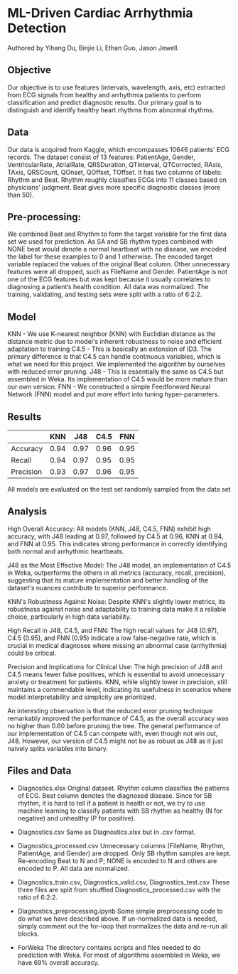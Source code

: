 # ML-Driven Cardiac Arrhythmia Detection

Authored by Yihang Du, Binjie Li, Ethan Guo, Jason Jewell.


## Objective

Our objective is to use features (intervals, wavelength, axis, etc) extracted from ECG signals from healthy and arrhythmia patients to perform classification and predict diagnostic results. Our primary goal is to distinguish and identify healthy heart rhythms from abnormal rhythms.

## Data

Our data is acquired from Kaggle, which encompasses 10646 patients’ ECG records. The dataset consist of 13 features: PatientAge, Gender, VentricularRate, AtrialRate, QRSDuration, QTInterval, QTCorrected, RAxis, TAxis, QRSCount, QOnset, QOffset, TOffset. It has two columns of labels: Rhythm and Beat. Rhythm roughly classifies ECGs into 11 classes based on physicians’ judgment. Beat gives more specific diagnostic classes (more than 50). 

## Pre-processing: 

We combined Beat and Rhythm to form the target variable for the first data set we used for prediction. As SA and SB rhythm types combined with NONE beat would denote a normal heartbeat with no disease, we encoded the label for these examples to 0 and 1 otherwise. The encoded target variable replaced the values of the original Beat column. Other unnecessary features were all dropped, such as FileName and Gender. PatientAge is not one of the ECG features but was kept because it usually correlates to diagnosing a patient’s health condition. All data was normalized. The training, validating, and testing sets were split with a ratio of 6:2:2.

## Model

KNN - We use K-nearest neighbor (KNN) with Euclidian distance as the distance metric due to model's inherent robustness to noise and efficient adaptation to training
C4.5 - This is basically an extension of ID3. The primary difference is that C4.5 can handle continuous variables, which is what we need for this project. We implemented the algorithm by ourselves with reduced error pruning.
J48 - This is essentially the same as C4.5 but assembled in Weka. Its implementation of C4.5 would be more mature than our own version.
FNN - We constructed a simple Feedforward Neural Network (FNN) model and put more effort into tuning hyper-parameters.

## Results


|           | KNN  | J48  | C4.5 | FNN  |
|-----------|------|------|------|------|
| Accuracy  | 0.94 | 0.97 | 0.96 | 0.95 |
| Recall    | 0.94 | 0.97 | 0.95 | 0.95 |
| Precision | 0.93 | 0.97 | 0.96 | 0.95 |

All models are evaluated on the test set randomly sampled from the data set



## Analysis
High Overall Accuracy: All models (KNN, J48, C4.5, FNN) exhibit high accuracy, with J48 leading at 0.97, followed by C4.5 at 0.96, KNN at 0.94, and FNN at 0.95. This indicates strong performance in correctly identifying both normal and arrhythmic heartbeats.

J48 as the Most Effective Model: The J48 model, an implementation of C4.5 in Weka, outperforms the others in all metrics (accuracy, recall, precision), suggesting that its mature implementation and better handling of the dataset's nuances contribute to superior performance.

KNN's Robustness Against Noise: Despite KNN's slightly lower metrics, its robustness against noise and adaptability to training data make it a reliable choice, particularly in high data variability.

High Recall in J48, C4.5, and FNN: The high recall values for J48 (0.97), C4.5 (0.95), and FNN (0.95) indicate a low false-negative rate, which is crucial in medical diagnoses where missing an abnormal case (arrhythmia) could be critical.

Precision and Implications for Clinical Use: The high precision of J48 and C4.5 means fewer false positives, which is essential to avoid unnecessary anxiety or treatment for patients. KNN, while slightly lower in precision, still maintains a commendable level, indicating its usefulness in scenarios where model interpretability and simplicity are prioritized.

An interesting observation is that the reduced error pruning technique remarkably improved the performance of C4.5, as the overall accuracy was no higher than 0.60 before pruning the tree. The general performance of our implementation of C4.5 can compete with, even though not win out, J48. However, our version of C4.5 might not be as robust as J48 as it just naively splits variables into binary.


## Files and Data

- Diagnostics.xlsx
Original dataset. Rhythm column classifies the patterns of ECG. Beat column denotes the diagnosed disease. Since for SB rhythm, it is hard to tell if a patient is health or not, we try to use machine learning to classify patients with SB rhythm as healthy (N for negative) and unhealthy (P for positive).

- Diagnostics.csv
Same as Diagnostics.xlsx but in .csv format.

- Diagnostics_processed.csv
Unnecessary columns (FileName, Rhythm, PatientAge, and Gender) are dropped. Only SB rhythm samples are kept. Re-encoding Beat to N and P; NONE is encoded to N and others are encoded to P. All data are normalized.

- Diagnostics_train.csv, Diagnostics_valid.csv, Diagnostics_test.csv
These three files are split from shuffled Diagnostics_processed.csv with the ratio of 6:2:2.

- Diagnostics_preprocessing.ipynb
Some simple preprocessing code to do what we have described above. If un-normalized data is needed, simply comment out the for-loop that normalizes the data and re-run all blocks.

- ForWeka
The directory contains scripts and files needed to do prediction with Weka. For most of algorithms assembled in Weka, we have 69% overall accuracy.